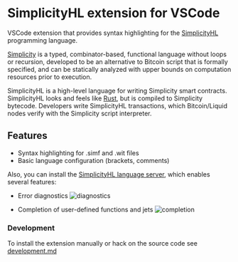 # SimplicityHL extension for VSCode

VSCode extension that provides syntax highlighting for the [SimplicityHL](https://github.com/BlockstreamResearch/SimplicityHL) programming language.

[Simplicity](https://github.com/BlockstreamResearch/simplicity) is a typed, combinator-based, functional language without loops or recursion, developed to be an alternative to Bitcoin script that is formally specified, and can be statically analyzed with upper bounds on computation resources prior to execution.

SimplicityHL is a high-level language for writing Simplicity smart contracts. SimplicityHL looks and feels like [Rust](https://www.rust-lang.org), but is compiled to Simplicity bytecode. Developers write SimplicityHL transactions, which Bitcoin/Liquid nodes verify with the Simplicity script interpreter.

## Features

- Syntax highlighting for .simf and .wit files
- Basic language configuration (brackets, comments)

Also, you can install the [SimplicityHL language server](https://github.com/distributed-lab/simplicityhl-lsp), which enables several features:
- Error diagnostics
![diagnostics](https://github.com/user-attachments/assets/54315645-464b-40c3-bb72-c6e8c4bc0ad5)

- Completion of user-defined functions and jets
![completion](https://github.com/user-attachments/assets/bbc2b9de-c286-4d31-b47e-ac95885f8916)




### Development

To install the extension manually or hack on the source code see [development.md](docs/development.md)
